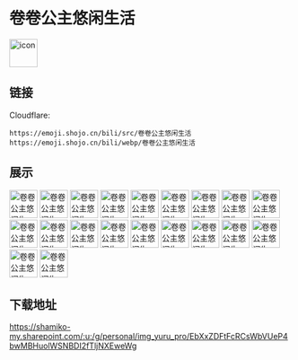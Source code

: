 # 卷卷公主悠闲生活
<img src="https://emoji.shojo.cn/bili/src/卷卷公主悠闲生活/icon.png" width="50" height="50" alt="icon">

## 链接
Cloudflare:
```
https://emoji.shojo.cn/bili/src/卷卷公主悠闲生活
https://emoji.shojo.cn/bili/webp/卷卷公主悠闲生活
```
## 展示
<img src="https://emoji.shojo.cn/bili/src/卷卷公主悠闲生活/卷卷公主悠闲生活-红包.png" width="50" height="50" alt="卷卷公主悠闲生活-红包">
<img src="https://emoji.shojo.cn/bili/src/卷卷公主悠闲生活/卷卷公主悠闲生活-点赞.png" width="50" height="50" alt="卷卷公主悠闲生活-点赞">
<img src="https://emoji.shojo.cn/bili/src/卷卷公主悠闲生活/卷卷公主悠闲生活-机灵.png" width="50" height="50" alt="卷卷公主悠闲生活-机灵">
<img src="https://emoji.shojo.cn/bili/src/卷卷公主悠闲生活/卷卷公主悠闲生活-睡不着.png" width="50" height="50" alt="卷卷公主悠闲生活-睡不着">
<img src="https://emoji.shojo.cn/bili/src/卷卷公主悠闲生活/卷卷公主悠闲生活-爱你.png" width="50" height="50" alt="卷卷公主悠闲生活-爱你">
<img src="https://emoji.shojo.cn/bili/src/卷卷公主悠闲生活/卷卷公主悠闲生活-美美哒.png" width="50" height="50" alt="卷卷公主悠闲生活-美美哒">
<img src="https://emoji.shojo.cn/bili/src/卷卷公主悠闲生活/卷卷公主悠闲生活-优雅.png" width="50" height="50" alt="卷卷公主悠闲生活-优雅">
<img src="https://emoji.shojo.cn/bili/src/卷卷公主悠闲生活/卷卷公主悠闲生活-耶.png" width="50" height="50" alt="卷卷公主悠闲生活-耶">
<img src="https://emoji.shojo.cn/bili/src/卷卷公主悠闲生活/卷卷公主悠闲生活-抱抱.png" width="50" height="50" alt="卷卷公主悠闲生活-抱抱">
<img src="https://emoji.shojo.cn/bili/src/卷卷公主悠闲生活/卷卷公主悠闲生活-运动.png" width="50" height="50" alt="卷卷公主悠闲生活-运动">
<img src="https://emoji.shojo.cn/bili/src/卷卷公主悠闲生活/卷卷公主悠闲生活-呵呵.png" width="50" height="50" alt="卷卷公主悠闲生活-呵呵">
<img src="https://emoji.shojo.cn/bili/src/卷卷公主悠闲生活/卷卷公主悠闲生活-买买买.png" width="50" height="50" alt="卷卷公主悠闲生活-买买买">
<img src="https://emoji.shojo.cn/bili/src/卷卷公主悠闲生活/卷卷公主悠闲生活-ok.png" width="50" height="50" alt="卷卷公主悠闲生活-ok">
<img src="https://emoji.shojo.cn/bili/src/卷卷公主悠闲生活/卷卷公主悠闲生活-不要.png" width="50" height="50" alt="卷卷公主悠闲生活-不要">
<img src="https://emoji.shojo.cn/bili/src/卷卷公主悠闲生活/卷卷公主悠闲生活-鼓掌.png" width="50" height="50" alt="卷卷公主悠闲生活-鼓掌">
<img src="https://emoji.shojo.cn/bili/src/卷卷公主悠闲生活/卷卷公主悠闲生活-谢谢.png" width="50" height="50" alt="卷卷公主悠闲生活-谢谢">
<img src="https://emoji.shojo.cn/bili/src/卷卷公主悠闲生活/卷卷公主悠闲生活-好的.png" width="50" height="50" alt="卷卷公主悠闲生活-好的">
<img src="https://emoji.shojo.cn/bili/src/卷卷公主悠闲生活/卷卷公主悠闲生活-拜拜.png" width="50" height="50" alt="卷卷公主悠闲生活-拜拜">
<img src="https://emoji.shojo.cn/bili/src/卷卷公主悠闲生活/卷卷公主悠闲生活-忍住.png" width="50" height="50" alt="卷卷公主悠闲生活-忍住">
<img src="https://emoji.shojo.cn/bili/src/卷卷公主悠闲生活/卷卷公主悠闲生活-我可以.png" width="50" height="50" alt="卷卷公主悠闲生活-我可以">

## 下载地址

https://shamiko-my.sharepoint.com/:u:/g/personal/img_yuru_pro/EbXxZDFtFcRCsWbVUeP4bwMBHuolWSNBDI2fTljNXEweWg